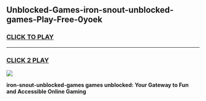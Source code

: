 
## Unblocked-Games-iron-snout-unblocked-games-Play-Free-0yoek
<h3>
<a href="https://premium76.site?title=iron-snout-unblocked-games&ref=18A">CLICK TO PLAY</a></h3>
<hr>

<h3>
<a href="https://premium76.site?title=iron-snout-unblocked-games&ref=18A">CLICK 2 PLAY</a>
  
</h3>

<a href="https://premium76.site?title=iron-snout-unblocked-games&ref=18A"><img src="https://clearcache.store/games.png"></a>


**iron-snout-unblocked-games games unblocked: Your Gateway to Fun and Accessible Online Gaming**
